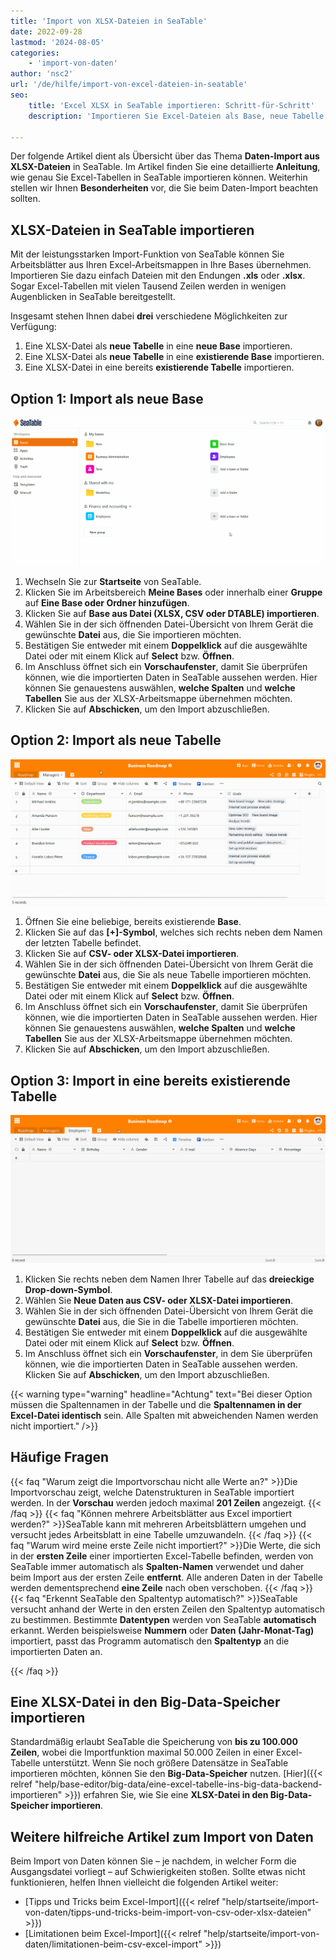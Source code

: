 ```yaml
---
title: 'Import von XLSX-Dateien in SeaTable'
date: 2022-09-28
lastmod: '2024-08-05'
categories:
    - 'import-von-daten'
author: 'nsc2'
url: '/de/hilfe/import-von-excel-dateien-in-seatable'
seo:
    title: 'Excel XLSX in SeaTable importieren: Schritt-für-Schritt'
    description: 'Importieren Sie Excel-Dateien als Base, neue Tabelle oder in eine bestehende Tabelle – flexibel, performant & mit Vorschaufunktion für Ihre Daten.'

---
```


Der folgende Artikel dient als Übersicht über das Thema **Daten-Import aus XLSX-Dateien** in SeaTable. Im Artikel finden Sie eine detaillierte **Anleitung**, wie genau Sie Excel-Tabellen in SeaTable importieren können. Weiterhin stellen wir Ihnen **Besonderheiten** vor, die Sie beim Daten-Import beachten sollten.

## XLSX-Dateien in SeaTable importieren

Mit der leistungsstarken Import-Funktion von SeaTable können Sie Arbeitsblätter aus Ihren Excel-Arbeitsmappen in Ihre Bases übernehmen. Importieren Sie dazu einfach Dateien mit den Endungen **.xls** oder **.xlsx**. Sogar Excel-Tabellen mit vielen Tausend Zeilen werden in wenigen Augenblicken in SeaTable bereitgestellt.

Insgesamt stehen Ihnen dabei **drei** verschiedene Möglichkeiten zur Verfügung:

1. Eine XLSX-Datei als **neue Tabelle** in eine **neue Base** importieren.
2. Eine XLSX-Datei als **neue Tabelle** in eine **existierende Base** importieren.
3. Eine XLSX-Datei in eine bereits **existierende Tabelle** importieren.

## Option 1: Import als neue Base

![Import einer Excel-Datei als neue Base](images/Import-einer-Excel-Datei-als-neue-Base.gif)

1. Wechseln Sie zur **Startseite** von SeaTable.
2. Klicken Sie im Arbeitsbereich **Meine Bases** oder innerhalb einer **Gruppe** auf **Eine Base oder Ordner hinzufügen**.
3. Klicken Sie auf **Base aus Datei (XLSX, CSV oder DTABLE) importieren**.
4. Wählen Sie in der sich öffnenden Datei-Übersicht von Ihrem Gerät die gewünschte **Datei** aus, die Sie importieren möchten.
5. Bestätigen Sie entweder mit einem **Doppelklick** auf die ausgewählte Datei oder mit einem Klick auf **Select** bzw. **Öffnen**.
6. Im Anschluss öffnet sich ein **Vorschaufenster**, damit Sie überprüfen können, wie die importierten Daten in SeaTable aussehen werden. Hier können Sie genauestens auswählen, **welche Spalten** und **welche Tabellen** Sie aus der XLSX-Arbeitsmappe übernehmen möchten.
7. Klicken Sie auf **Abschicken**, um den Import abzuschließen.

## Option 2: Import als neue Tabelle

![Import einer Excel-Datei als neue Tabelle](images/Import-einer-Excel-Datei-als-neue-Tabelle.gif)

1. Öffnen Sie eine beliebige, bereits existierende **Base**.
2. Klicken Sie auf das **\[+\]-Symbol**, welches sich rechts neben dem Namen der letzten Tabelle befindet.
3. Klicken Sie auf **CSV- oder XLSX-Datei importieren**.
4. Wählen Sie in der sich öffnenden Datei-Übersicht von Ihrem Gerät die gewünschte **Datei** aus, die Sie als neue Tabelle importieren möchten.
5. Bestätigen Sie entweder mit einem **Doppelklick** auf die ausgewählte Datei oder mit einem Klick auf **Select** bzw. **Öffnen**.
6. Im Anschluss öffnet sich ein **Vorschaufenster**, damit Sie überprüfen können, wie die importierten Daten in SeaTable aussehen werden. Hier können Sie genauestens auswählen, **welche Spalten** und **welche Tabellen** Sie aus der XLSX-Arbeitsmappe übernehmen möchten.
7. Klicken Sie auf **Abschicken**, um den Import abzuschließen.

## Option 3: Import in eine bereits existierende Tabelle

![Import einer Excel-Tabelle in eine bestehende Tabelle](images/Import-einer-Excel-Tabelle-in-eine-bestehende-Tabelle.gif)

1. Klicken Sie rechts neben dem Namen Ihrer Tabelle auf das **dreieckige Drop-down-Symbol**.
2. Wählen Sie **Neue Daten aus CSV- oder XLSX-Datei importieren**.
3. Wählen Sie in der sich öffnenden Datei-Übersicht von Ihrem Gerät die gewünschte **Datei** aus, die Sie in die Tabelle importieren möchten.
4. Bestätigen Sie entweder mit einem **Doppelklick** auf die ausgewählte Datei oder mit einem Klick auf **Select** bzw. **Öffnen**.
5. Im Anschluss öffnet sich ein **Vorschaufenster**, in dem Sie überprüfen können, wie die importierten Daten in SeaTable aussehen werden. Klicken Sie auf **Abschicken**, um den Import abzuschließen.

{{< warning  type="warning" headline="Achtung"  text="Bei dieser Option müssen die Spaltennamen in der Tabelle und die **Spaltennamen in der Excel-Datei identisch** sein. Alle Spalten mit abweichenden Namen werden nicht importiert." />}}

## Häufige Fragen

{{< faq "Warum zeigt die Importvorschau nicht alle Werte an?" >}}Die Importvorschau zeigt, welche Datenstrukturen in SeaTable importiert werden. In der **Vorschau** werden jedoch maximal **201 Zeilen** angezeigt.
{{< /faq >}}
{{< faq "Können mehrere Arbeitsblätter aus Excel importiert werden?" >}}SeaTable kann mit mehreren Arbeitsblättern umgehen und versucht jedes Arbeitsblatt in eine Tabelle umzuwandeln.
{{< /faq >}}
{{< faq "Warum wird meine erste Zeile nicht importiert?" >}}Die Werte, die sich in der **ersten Zeile** einer importierten Excel-Tabelle befinden, werden von SeaTable immer automatisch als **Spalten-Namen** verwendet und daher beim Import aus der ersten Zeile **entfernt**. Alle anderen Daten in der Tabelle werden dementsprechend **eine Zeile** nach oben verschoben.
{{< /faq >}}
{{< faq "Erkennt SeaTable den Spaltentyp automatisch?" >}}SeaTable versucht anhand der Werte in den ersten Zeilen den Spaltentyp automatisch zu bestimmen. Bestimmte **Datentypen** werden von SeaTable **automatisch** erkannt. Werden beispielsweise **Nummern** oder **Daten (Jahr-Monat-Tag)** importiert, passt das Programm automatisch den **Spaltentyp** an die importierten Daten an.

{{< /faq >}}

## Eine XLSX-Datei in den Big-Data-Speicher importieren

Standardmäßig erlaubt SeaTable die Speicherung von **bis zu 100.000 Zeilen**, wobei die Importfunktion maximal 50.000 Zeilen in einer Excel-Tabelle unterstützt. Wenn Sie noch größere Datensätze in SeaTable importieren möchten, können Sie den **Big-Data-Speicher** nutzen. [Hier]({{< relref "help/base-editor/big-data/eine-excel-tabelle-ins-big-data-backend-importieren" >}}) erfahren Sie, wie Sie eine **XLSX-Datei in den Big-Data-Speicher importieren**.

## Weitere hilfreiche Artikel zum Import von Daten

Beim Import von Daten können Sie – je nachdem, in welcher Form die Ausgangsdatei vorliegt – auf Schwierigkeiten stoßen. Sollte etwas nicht funktionieren, helfen Ihnen vielleicht die folgenden Artikel weiter:

- [Tipps und Tricks beim Excel-Import]({{< relref "help/startseite/import-von-daten/tipps-und-tricks-beim-import-von-csv-oder-xlsx-dateien" >}})
- [Limitationen beim Excel-Import]({{< relref "help/startseite/import-von-daten/limitationen-beim-csv-excel-import" >}})
